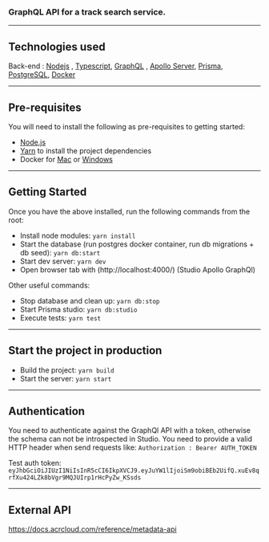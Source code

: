 ### GraphQL API for a track search service.

---
## Technologies used

Back-end : [Nodejs](https://nodejs.org/en/) , [Typescript](https://www.typescriptlang.org/), [GraphQL](https://graphql.org/) , [Apollo Server](https://www.apollographql.com/docs/apollo-server/), [Prisma](https://www.prisma.io/), [PostgreSQL](https://www.postgresql.org/), [Docker](https://www.docker.com/)

---
## Pre-requisites

You will need to install the following as pre-requisites to getting started:

- [Node.js](https://nodejs.org/en/download/)
- [Yarn](https://yarnpkg.com/en/docs/install) to install the project dependencies
- Docker for [Mac](https://docs.docker.com/docker-for-mac/install/) or [Windows](https://docs.docker.com/docker-for-windows/install/)

---
## Getting Started

Once you have the above installed, run the following commands from the root:

-  Install node modules: `yarn install`
-  Start the database (run postgres docker container, run db migrations + db seed): `yarn db:start`
-  Start dev server: `yarn dev`
-  Open browser tab with (http://localhost:4000/) (Studio Apollo GraphQl)


Other useful commands:

- Stop database and clean up: `yarn db:stop`
- Start Prisma studio: `yarn db:studio`
- Execute tests: `yarn test`

---
## Start the project in production

-  Build the project: `yarn build`
-  Start the server: `yarn start`

___
## Authentication

You need to authenticate against the GraphQl API with a token, otherwise the schema can not be introspected in Studio.
You need to provide a valid HTTP header when send requests like: ```Authorization : Bearer AUTH_TOKEN```

Test auth token: `eyJhbGciOiJIUzI1NiIsInR5cCI6IkpXVCJ9.eyJuYW1lIjoiSm9obiBEb2UifQ.xuEv8qrfXu424LZk8bVgr9MQJUIrp1rHcPyZw_KSsds` 

___
## External API

https://docs.acrcloud.com/reference/metadata-api